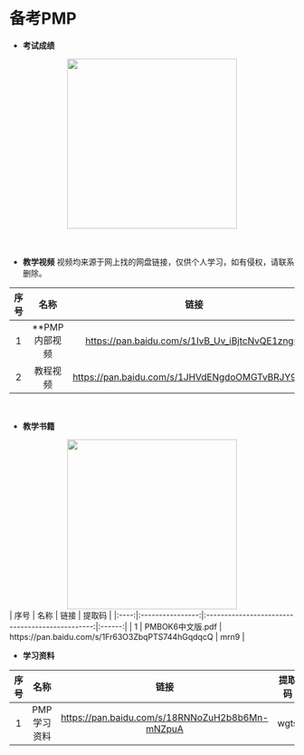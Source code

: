 # 备考PMP

- **考试成绩**

<div align="center">
  <kbd><img src="https://raw.githubusercontent.com/xxlllq/pmp/master/result.jpg" width=300 />
    </kbd>
   </div> 
<br><br/>

- **教学视频**
视频均来源于网上找的网盘链接，仅供个人学习，如有侵权，请联系删除。

| 序号 |           名称          |                       链接                      | 提取码 |
|:----:|:-----------------------:|:-----------------------------------------------:|:------:|
|   1  |      **PMP内部视频      | https://pan.baidu.com/s/1IvB_Uv_iBjtcNvQE1zngrA |  x1de  |
|   2  |         教程视频        | https://pan.baidu.com/s/1JHVdENgdoOMGTvBRJY9dNQ |  bdvk  |

<br/>

- **教学书籍**

<div align="center">
  <kbd><img src="https://raw.githubusercontent.com/xxlllq/pmp/master/pmbook6.png" width=300 />
    </kbd>
   </div> 
| 序号 |       名称       |                       链接                      | 提取码 |
|:----:|:----------------:|:-----------------------------------------------:|:------:|
|   1  | PMBOK6中文版.pdf | https://pan.baidu.com/s/1Fr63O3ZbqPTS744hGqdqcQ |  mrn9  |

- **学习资料**

| 序号 |       名称       |                       链接                      | 提取码 |
|:----:|:----------------:|:-----------------------------------------------:|:------:|
|   1  | PMP学习资料 | https://pan.baidu.com/s/18RNNoZuH2b8b6Mn-mNZpuA |  wgts  |
